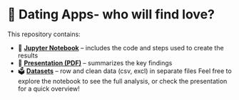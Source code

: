 # 💖 Dating Apps- who will find love?

This repository contains:

- 📓 **[Jupyter Notebook](./Dating_Apps_notebooks)** – includes the code and steps used to create the results
- 📄 **[Presentation (PDF)](./Dating_Apps.pdf)** – summarizes the key findings
- 🗳️ **[Datasets](./Dating_Apps_datasets)** – row and clean data (csv, excl) in separate files
Feel free to explore the notebook to see the full analysis, or check the presentation for a quick overview!

